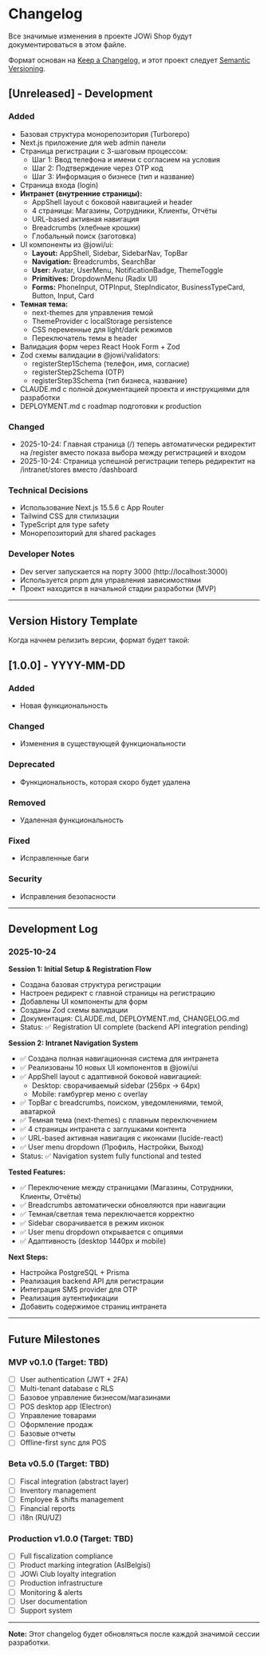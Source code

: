 # Changelog

Все значимые изменения в проекте JOWi Shop будут документироваться в этом файле.

Формат основан на [Keep a Changelog](https://keepachangelog.com/en/1.0.0/),
и этот проект следует [Semantic Versioning](https://semver.org/spec/v2.0.0.html).

## [Unreleased] - Development

### Added
- Базовая структура монорепозитория (Turborepo)
- Next.js приложение для web admin панели
- Страница регистрации с 3-шаговым процессом:
  - Шаг 1: Ввод телефона и имени с согласием на условия
  - Шаг 2: Подтверждение через OTP код
  - Шаг 3: Информация о бизнесе (тип и название)
- Страница входа (login)
- **Интранет (внутренние страницы):**
  - AppShell layout с боковой навигацией и header
  - 4 страницы: Магазины, Сотрудники, Клиенты, Отчёты
  - URL-based активная навигация
  - Breadcrumbs (хлебные крошки)
  - Глобальный поиск (заготовка)
- UI компоненты из @jowi/ui:
  - **Layout:** AppShell, Sidebar, SidebarNav, TopBar
  - **Navigation:** Breadcrumbs, SearchBar
  - **User:** Avatar, UserMenu, NotificationBadge, ThemeToggle
  - **Primitives:** DropdownMenu (Radix UI)
  - **Forms:** PhoneInput, OTPInput, StepIndicator, BusinessTypeCard, Button, Input, Card
- **Темная тема:**
  - next-themes для управления темой
  - ThemeProvider с localStorage persistence
  - CSS переменные для light/dark режимов
  - Переключатель темы в header
- Валидация форм через React Hook Form + Zod
- Zod схемы валидации в @jowi/validators:
  - registerStep1Schema (телефон, имя, согласие)
  - registerStep2Schema (OTP)
  - registerStep3Schema (тип бизнеса, название)
- CLAUDE.md с полной документацией проекта и инструкциями для разработки
- DEPLOYMENT.md с roadmap подготовки к production

### Changed
- 2025-10-24: Главная страница (/) теперь автоматически редиректит на /register вместо показа выбора между регистрацией и входом
- 2025-10-24: Страница успешной регистрации теперь редиректит на /intranet/stores вместо /dashboard

### Technical Decisions
- Использование Next.js 15.5.6 с App Router
- Tailwind CSS для стилизации
- TypeScript для type safety
- Монорепозиторий для shared packages

### Developer Notes
- Dev server запускается на порту 3000 (http://localhost:3000)
- Используется pnpm для управления зависимостями
- Проект находится в начальной стадии разработки (MVP)

---

## Version History Template

Когда начнем релизить версии, формат будет такой:

## [1.0.0] - YYYY-MM-DD

### Added
- Новая функциональность

### Changed
- Изменения в существующей функциональности

### Deprecated
- Функциональность, которая скоро будет удалена

### Removed
- Удаленная функциональность

### Fixed
- Исправленные баги

### Security
- Исправления безопасности

---

## Development Log

### 2025-10-24

**Session 1: Initial Setup & Registration Flow**
- Создана базовая структура регистрации
- Настроен редирект с главной страницы на регистрацию
- Добавлены UI компоненты для форм
- Созданы Zod схемы валидации
- Документация: CLAUDE.md, DEPLOYMENT.md, CHANGELOG.md
- Status: ✅ Registration UI complete (backend API integration pending)

**Session 2: Intranet Navigation System**
- ✅ Создана полная навигационная система для интранета
- ✅ Реализованы 10 новых UI компонентов в @jowi/ui
- ✅ AppShell layout с адаптивной боковой навигацией:
  - Desktop: сворачиваемый sidebar (256px → 64px)
  - Mobile: гамбургер меню с overlay
- ✅ TopBar с breadcrumbs, поиском, уведомлениями, темой, аватаркой
- ✅ Темная тема (next-themes) с плавным переключением
- ✅ 4 страницы интранета с заглушками контента
- ✅ URL-based активная навигация с иконками (lucide-react)
- ✅ User menu dropdown (Профиль, Настройки, Выход)
- Status: ✅ Navigation system fully functional and tested

**Tested Features:**
- ✅ Переключение между страницами (Магазины, Сотрудники, Клиенты, Отчёты)
- ✅ Breadcrumbs автоматически обновляются при навигации
- ✅ Темная/светлая тема переключается корректно
- ✅ Sidebar сворачивается в режим иконок
- ✅ User menu dropdown открывается с опциями
- ✅ Адаптивность (desktop 1440px и mobile)

**Next Steps:**
- Настройка PostgreSQL + Prisma
- Реализация backend API для регистрации
- Интеграция SMS provider для OTP
- Реализация аутентификации
- Добавить содержимое страниц интранета

---

## Future Milestones

### MVP v0.1.0 (Target: TBD)
- [ ] User authentication (JWT + 2FA)
- [ ] Multi-tenant database с RLS
- [ ] Базовое управление бизнесом/магазинами
- [ ] POS desktop app (Electron)
- [ ] Управление товарами
- [ ] Оформление продаж
- [ ] Базовые отчеты
- [ ] Offline-first sync для POS

### Beta v0.5.0 (Target: TBD)
- [ ] Fiscal integration (abstract layer)
- [ ] Inventory management
- [ ] Employee & shifts management
- [ ] Financial reports
- [ ] i18n (RU/UZ)

### Production v1.0.0 (Target: TBD)
- [ ] Full fiscalization compliance
- [ ] Product marking integration (AslBelgisi)
- [ ] JOWi Club loyalty integration
- [ ] Production infrastructure
- [ ] Monitoring & alerts
- [ ] User documentation
- [ ] Support system

---

**Note:** Этот changelog будет обновляться после каждой значимой сессии разработки.
